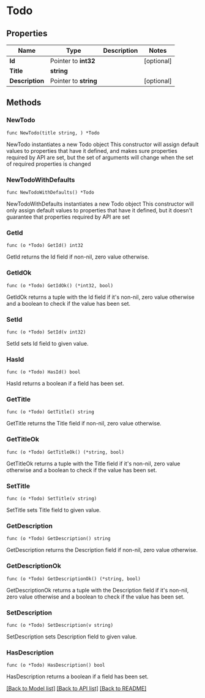 # Todo

## Properties

Name | Type | Description | Notes
------------ | ------------- | ------------- | -------------
**Id** | Pointer to **int32** |  | [optional] 
**Title** | **string** |  | 
**Description** | Pointer to **string** |  | [optional] 

## Methods

### NewTodo

`func NewTodo(title string, ) *Todo`

NewTodo instantiates a new Todo object
This constructor will assign default values to properties that have it defined,
and makes sure properties required by API are set, but the set of arguments
will change when the set of required properties is changed

### NewTodoWithDefaults

`func NewTodoWithDefaults() *Todo`

NewTodoWithDefaults instantiates a new Todo object
This constructor will only assign default values to properties that have it defined,
but it doesn't guarantee that properties required by API are set

### GetId

`func (o *Todo) GetId() int32`

GetId returns the Id field if non-nil, zero value otherwise.

### GetIdOk

`func (o *Todo) GetIdOk() (*int32, bool)`

GetIdOk returns a tuple with the Id field if it's non-nil, zero value otherwise
and a boolean to check if the value has been set.

### SetId

`func (o *Todo) SetId(v int32)`

SetId sets Id field to given value.

### HasId

`func (o *Todo) HasId() bool`

HasId returns a boolean if a field has been set.

### GetTitle

`func (o *Todo) GetTitle() string`

GetTitle returns the Title field if non-nil, zero value otherwise.

### GetTitleOk

`func (o *Todo) GetTitleOk() (*string, bool)`

GetTitleOk returns a tuple with the Title field if it's non-nil, zero value otherwise
and a boolean to check if the value has been set.

### SetTitle

`func (o *Todo) SetTitle(v string)`

SetTitle sets Title field to given value.


### GetDescription

`func (o *Todo) GetDescription() string`

GetDescription returns the Description field if non-nil, zero value otherwise.

### GetDescriptionOk

`func (o *Todo) GetDescriptionOk() (*string, bool)`

GetDescriptionOk returns a tuple with the Description field if it's non-nil, zero value otherwise
and a boolean to check if the value has been set.

### SetDescription

`func (o *Todo) SetDescription(v string)`

SetDescription sets Description field to given value.

### HasDescription

`func (o *Todo) HasDescription() bool`

HasDescription returns a boolean if a field has been set.


[[Back to Model list]](../README.md#documentation-for-models) [[Back to API list]](../README.md#documentation-for-api-endpoints) [[Back to README]](../README.md)


